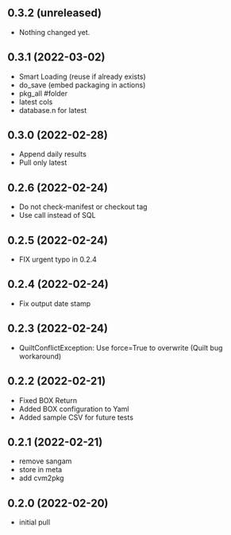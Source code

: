 0.3.2 (unreleased)
------------------

- Nothing changed yet.


0.3.1 (2022-03-02)
------------------

- Smart Loading (reuse if already exists)
- do_save (embed packaging in actions)
- pkg_all #folder
- latest cols
- database.n for latest


0.3.0 (2022-02-28)
------------------

- Append daily results
- Pull only latest


0.2.6 (2022-02-24)
------------------

- Do not check-manifest or checkout tag
- Use call instead of SQL


0.2.5 (2022-02-24)
------------------

- FIX urgent typo in 0.2.4


0.2.4 (2022-02-24)
------------------

- Fix output date stamp


0.2.3 (2022-02-24)
------------------

- QuiltConflictException: Use force=True to overwrite (Quilt bug workaround)



0.2.2 (2022-02-21)
------------------

- Fixed BOX Return
- Added BOX configuration to Yaml
- Added sample CSV for future tests


0.2.1 (2022-02-21)
------------------

- remove sangam
- store in meta
- add cvm2pkg

0.2.0 (2022-02-20)
------------------

- initial pull
